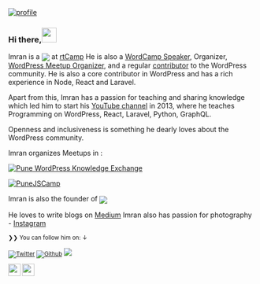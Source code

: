 <a href="https://youtube.com/ImranSayedDev/?sub_confirmation=1" target="_blank">
<img src="https://codeytek.com/wp-content/uploads/2020/07/stage-image.jpg" alt="profile" />
</a>

### Hi there,<img src="https://media.giphy.com/media/hvRJCLFzcasrR4ia7z/giphy.gif" width="30px">

Imran is a <a href="https://www.youtube.com/c/ImranSayedDev"><img align="center" src="https://img.shields.io/badge/Full%20Stack-Engineer-brightgreen"/></a> at <a href="https://rtCamp.com">rtCamp</a>
He is also a <a href="https://2020.asia.wordcamp.org/speaker/imran-sayed/">WordCamp Speaker</a>, Organizer, <a href="https://www.meetup.com/Pune-WordPress-Knowledge-Exchange/members/?op=leaders">WordPress Meetup Organizer</a>, and a regular <a href="https://profiles.wordpress.org/gsayed786/">contributor</a> to the WordPress community. He is also a core contributor in WordPress and has a rich experience in Node, React and Laravel.

Apart from this, Imran has a passion for teaching and sharing knowledge which led him to start his [YouTube channel](https://youtube.com/ImranSayedDev) in 2013, where he teaches Programming on WordPress, React, Laravel, Python, GraphQL.

Openness and inclusiveness is something he dearly loves about the WordPress community.
</p>

Imran organizes Meetups in :

[![Pune WordPress Knowledge Exchange](https://img.shields.io/badge/1.meetup%20group-Pune%20WordPress%20Knowledge%20Exchange-blue)][m1]

[![PuneJSCamp](https://img.shields.io/badge/2.meetup%20group-PuneJSCamp-blue)][m2]

Imran is also the founder of <a href="https://codeytek.com"><img align="center" src="https://img.shields.io/badge/-Codeytek%20Academy-blue"/></a>
</p>

He loves to write blogs on [Medium](https://medium.com/@imranhsayed)
Imran also has passion for photography - [Instagram](https://www.instagram.com/kapture_magic/)

<small>❯❯ You can follow him on: ↓</strong>



[![Twitter](https://img.shields.io/twitter/follow/imranhsayed?label=%40imranhsayed&style=social)][t] [![Github](https://img.shields.io/github/followers/imranhsayed?style=social&label=Follow)][g] ![](https://komarev.com/ghpvc/?username=imranhsayed&style=flat-square&color=lightgrey)

[m1]: https://www.meetup.com/Pune-WordPress-Knowledge-Exchange
[m2]: https://www.meetup.com/PuneJSCamp/
[t]: https://twitter.com/imranhsayed
[g]: https://github.com/imranhsayed
<a href="https://www.youtube.com/c/ImranSayedDev?sub_confirmation=1"><img src="https://img.shields.io/badge/-YouTube-red?&style=for-the-badge&logo=youtube&logoColor=white" height=25></a>
<a href="https://imranhsayed.medium.com/"><img src="https://img.shields.io/badge/medium-%2312100E.svg?&style=for-the-badge&logo=medium&logoColor=white" height=25></a>
